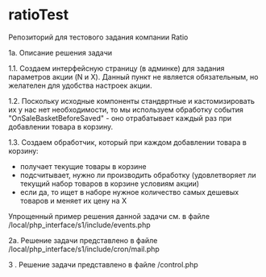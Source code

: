 # ratioTest
Репозиторий для тестового задания компании Ratio

1а. Описание решения задачи

1.1. Создаем интерфейсную страницу (в админке) для задания параметров акции (N и X). Данный пункт не является обязательным, но желателен для удобства настроек акции.

1.2. Поскольку исходные компоненты стандвртные и кастомизировать их у нас нет необходимости, то мы используем обработку события "OnSaleBasketBeforeSaved" - оно отрабатывает каждый раз при добавлении товара в корзину.

1.3. Создаем обработчик, который при каждом добавлении товара в корзину:
   - получает текущие товары в корзине
   - подсчитывает, нужно ли производить обработку (удовлетворяет ли текущий набор товаров в корзине условиям акции)
   - если да, то ищет в наборе нужное количество самых дешевых товаров и меняет их цену на X
   
Упрощенный пример решения данной задачи см. в файле /local/php_interface/s1/include/events.php


2а. Решение задачи представлено в файле /local/php_interface/s1/include/cron/mail.php


3 . Решение задачи представлено в файле /control.php